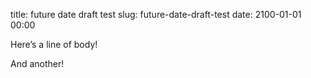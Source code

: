 title: future date draft test
slug: future-date-draft-test
date: 2100-01-01 00:00

Here’s a line of body!

And another!
